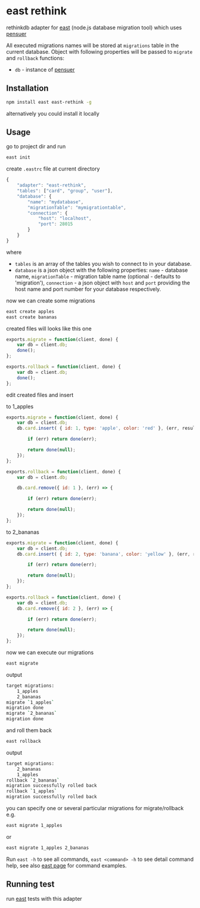 # east rethink

rethinkdb adapter for [east](https://github.com/okv/east) (node.js database migration tool) which uses 
[pensuer](https://github.com/hueniverse/penseur)

All executed migrations names will be stored at `migrations` table in the
current database. Object with following properties will be passed to `migrate`
and `rollback` functions:

* `db` - instance of [pensuer](https://github.com/hueniverse/penseur)


## Installation

```sh
npm install east east-rethink -g
```

alternatively you could install it locally


## Usage

go to project dir and run

```sh
east init
```

create `.eastrc` file at current directory

```js
{
    "adapter": "east-rethink",
    "tables": ["card", "group", "user"],
    "database": {
        "name": "mydatabase",
        "migrationTable": "mymigrationtable",
        "connection": {
            "host": "localhost",
            "port": 28015
        }
    }
}
```

where 
* `tables` is an array of the tables you wish to connect to in your database.
* `database` is a json object with the following properties: `name` - database name, `migrationTable` - migration table name (optional - defaults to 'migration'), `connection` - a json object with `host` and `port` providing the host name and port number for your database respectively.

now we can create some migrations

```sh
east create apples
east create bananas
```

created files will looks like this one

```js
exports.migrate = function(client, done) {
    var db = client.db;
    done();
};

exports.rollback = function(client, done) {
    var db = client.db;
    done();
};
```

edit created files and insert  

to 1_apples

```js
exports.migrate = function(client, done) {
    var db = client.db;
    db.card.insert( { id: 1, type: 'apple', color: 'red' }, (err, results) => {

        if (err) return done(err);

        return done(null);
    });
};

exports.rollback = function(client, done) {
    var db = client.db;

    db.card.remove({ id: 1 }, (err) => {

        if (err) return done(err);

        return done(null);
    });
};
```

to 2_bananas

```js
exports.migrate = function(client, done) {
    var db = client.db;
    db.card.insert( { id: 2, type: 'banana', color: 'yellow' }, (err, results) => {

        if (err) return done(err);

        return done(null);
    });
};

exports.rollback = function(client, done) {
    var db = client.db;
    db.card.remove({ id: 2 }, (err) => {

        if (err) return done(err);

        return done(null);
    });
};
```

now we can execute our migrations

```sh
east migrate
```

output

```sh
target migrations:
    1_apples
    2_bananas
migrate `1_apples`
migration done
migrate `2_bananas`
migration done
```

and roll them back

```sh
east rollback
```

output

```sh
target migrations:
    2_bananas
    1_apples
rollback `2_bananas`
migration successfully rolled back
rollback `1_apples`
migration successfully rolled back
```

you can specify one or several particular migrations for migrate/rollback e.g.

```sh
east migrate 1_apples
```

or

```sh
east migrate 1_apples 2_bananas
```

Run `east -h` to see all commands, `east <command> -h` to see detail command help,
see also [east page](https://github.com/okv/east#usage) for command examples.


## Running test

run [east](https://github.com/okv/east#running-test) tests with this adapter